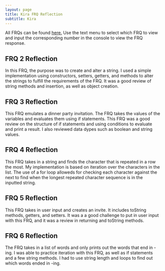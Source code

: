```yaml
---
layout: page
title: Kira FRQ Reflection
subtitle: Kira
---
```


All FRQs can be found [here.](https://replit.com/@4DISEASE/CSATri2#Main.java)
Use the text menu to select which FRQ to view and input the corresponding number in the console to view the FRQ response. 

## FRQ 2 Reflection
In this FRQ, the purpose was to create and alter a string. I used a simple implementation using constructors, setters, getters, and methods to alter the strings to fulfill the requirements of the FRQ. It was a good review of string methods and insertion, as well as object creation.

## FRQ 3 Reflection
This FRQ emulates a dinner party invitation. The FRQ takes the values of the variables and evaluates them using if statements. This FRQ was a good review on the structure of if statements and using conditions to evaluate and print a result. I also reviewed data dypes such as boolean and string values.

## FRQ 4 Reflection
This FRQ takes in a string and finds the character that is repeated in a row the most. My implementation is based on iteration over the characters in the list. The use of a for loop alloweds for checking each character against the next to find when the longest repeated character sequence is in the inputted string.

## FRQ 5 Reflection
This FRQ takes in user input and creates an invite. It includes toString methods, getters, and setters. It was a a good challenge to put in user input with this FRQ, and it was a review in returning and toString methods.

## FRQ 6 Reflection
The FRQ takes in a list of words and only prints out the words that end in -ing. I was able to practice iteration with this FRQ, as well as if statements and a few string methods. I had to use string length and loops to find out which words ended in -ing. 

